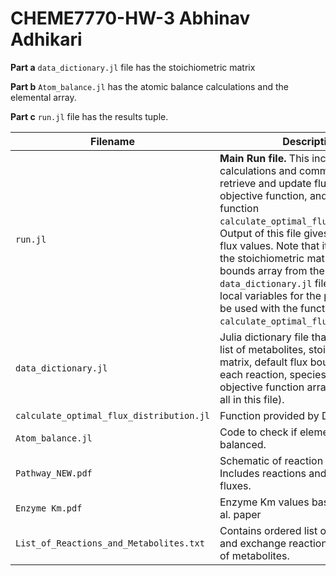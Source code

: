 # CHEME7770-HW-3 Abhinav Adhikari

**Part a**
`data_dictionary.jl` file has the stoichiometric matrix

**Part b**
`Atom_balance.jl` has the atomic balance calculations and the elemental array.

**Part c**
`run.jl` file has the results tuple.


| Filename | Description |
| ------------- | ------------- |
| `run.jl`  | **Main Run file.** This includes calculations and commands to retrieve and update flux array, objective function, and run the function `calculate_optimal_flux_distribution`. Output of this file gives the required flux values. Note that it also retrieves the stoichiometric matrix, species bounds array from the `data_dictionary.jl` file and creates local variables for the parameters to be used with the function `calculate_optimal_flux_distribution`. |
| `data_dictionary.jl`  | Julia dictionary file that contains the list of metabolites, stoichiometric matrix, default flux bounds array for each reaction, species balance array, objective function array (set as 0 for all in this file).  |
| `calculate_optimal_flux_distribution.jl`  | Function provided by Dr. Varner  |
| `Atom_balance.jl`  | Code to check if elements are balanced.  |
| `Pathway_NEW.pdf` | Schematic of reaction system. Includes reactions and exchange fluxes.  |
| `Enzyme Km.pdf`  | Enzyme Km values based on Park et al. paper |
| `List_of_Reactions_and_Metabolites.txt`  | Contains ordered list of intracellular and exchange reactions, and the list of metabolites. |

